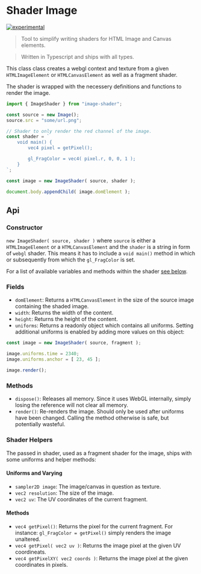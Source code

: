 # Shader Image

[![experimental](http://badges.github.io/stability-badges/dist/experimental.svg)](http://github.com/badges/stability-badges)

> Tool to simplify writing shaders for HTML Image and Canvas elements.

> Written in Typescript and ships with all types.

This class class creates a webgl context and texture from a given `HTMLImageElement` or `HTMLCanvasElement` as
well as a fragment shader.

The shader is wrapped with the necessery definitions and functions to render the image.

```js
import { ImageShader } from "image-shader";

const source = new Image();
source.src = "some/url.png";

// Shader to only render the red channel of the image.
const shader = `
    void main() {
        vec4 pixel = getPixel();

        gl_FragColor = vec4( pixel.r, 0, 0, 1 );
    }
`;

const image = new ImageShader( source, shader );

document.body.appendChild( image.domElement );
```

## Api

### Constructor
`new ImageShader( source, shader )` where `source` is either a `HTMLImageElement` or a `HTMLCanvasElement` and the
`shader` is a string in form of `webgl` shader. This means it has to include a `void main()` method in which or
subsequently from which the `gl_FragColor` is set.

For a list of available variables and methods within the shader [see below](#methods).

### Fields
- `domElement`: Returns a `HTMLCanvasElement` in the size of the source image containing the shaded image.
- `width`:      Returns the width of the content.
- `height`:     Returns the height of the content.
- `uniforms`:   Returns a readonly object which contains all uniforms. Setting additional uniforms is enabled by
                adding more values on this object:

```javascript
const image = new ImageShader( source, fragment );

image.uniforms.time = 2340;
image.uniforms.anchor = [ 23, 45 ];

image.render();
```

### Methods
- `dispose()`:          Releases all memory. Since it uses WebGL internally, simply losing the reference will not
                        clear all memory.
- `render()`:           Re-renders the image. Should only be used after uniforms have been changed. Calling the
                        method otherwise is safe, but potentially wasteful.

### Shader Helpers
The passed in shader, used as a fragment shader for the image, ships with some uniforms and helper methods:

#### Uniforms and Varying
- `sampler2D image`: The image/canvas in question as texture.
- `vec2 resolution`: The size of the image.
- `vec2 uv`:         The UV coordinates of the current fragment.

#### Methods
- `vec4 getPixel()`:                Returns the pixel for the current fragment. For instance:
                                    `gl_FragColor = getPixel()` simply renders the image unaltered.
- `vec4 getPixel( vec2 uv )`:       Returns the image pixel at the given UV coordineats.
- `vec4 getPixelXY( vec2 coords )`: Returns the image pixel at the given coordinates in pixels.
